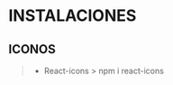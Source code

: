 <!-- Ctrl+K V para ver vista previa -->
# INSTALACIONES

## ICONOS
>- React-icons > npm i react-icons 